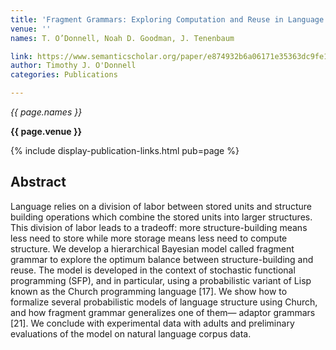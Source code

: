 ```yaml
---
title: 'Fragment Grammars: Exploring Computation and Reuse in Language'
venue: ''
names: T. O’Donnell, Noah D. Goodman, J. Tenenbaum

link: https://www.semanticscholar.org/paper/e874932b6a06171e35363dc9fe1d77936226028e
author: Timothy J. O'Donnell
categories: Publications

---
```


*{{ page.names }}*

**{{ page.venue }}**

{% include display-publication-links.html pub=page %}

## Abstract

Language relies on a division of labor between stored units and structure building operations which combine the stored units into larger structures. This division of labor leads to a tradeoff: more structure-building means less need to store while more storage means less need to compute structure. We develop a hierarchical Bayesian model called fragment grammar to explore the optimum balance between structure-building and reuse. The model is developed in the context of stochastic functional programming (SFP), and in particular, using a probabilistic variant of Lisp known as the Church programming language [17]. We show how to formalize several probabilistic models of language structure using Church, and how fragment grammar generalizes one of them— adaptor grammars [21]. We conclude with experimental data with adults and preliminary evaluations of the model on natural language corpus data.